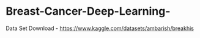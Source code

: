 # Breast-Cancer-Deep-Learning-

Data Set Download - https://www.kaggle.com/datasets/ambarish/breakhis
